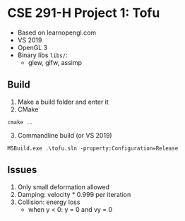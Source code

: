 # CSE 291-H Project 1: Tofu

* Based on learnopengl.com
* VS 2019
* OpenGL 3
* Binary libs `libs/`:
    * glew, glfw, assimp

## Build
1. Make a build folder and enter it
2. CMake
```
cmake ..
```
3. Commandline build (or VS 2019)
```
MSBuild.exe .\tofu.sln -property:Configuration=Release
```

## Issues
1. Only small deformation allowed
2. Damping: velocity * 0.999 per iteration
3. Collision: energy loss
    * when y < 0: y = 0 and vy = 0